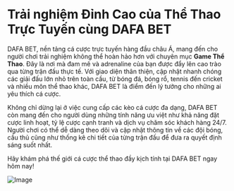 # Trải nghiệm Đỉnh Cao của Thể Thao Trực Tuyến cùng DAFA BET

DAFA BET, nền tảng cá cược trực tuyến hàng đầu châu Á, mang đến cho người chơi trải nghiệm không thể hoàn hảo hơn với chuyên mục **Game Thể Thao**. Đây là nơi mà đam mê và adrenaline của bạn được đẩy lên cao trào qua từng trận đấu thực tế. Với giao diện thân thiện, cập nhật nhanh chóng các giải đấu lớn nhỏ trên toàn cầu, từ bóng đá, bóng rổ, tennis đến cricket và nhiều môn thể thao khác, DAFA BET là điểm đến lý tưởng cho những ai yêu thích cá cược.

Không chỉ dừng lại ở việc cung cấp các kèo cá cược đa dạng, DAFA BET còn mang đến cho người dùng những tính năng ưu việt như khả năng đặt cược linh hoạt, tỷ lệ cược cạnh tranh và dịch vụ chăm sóc khách hàng 24/7. Người chơi có thể dễ dàng theo dõi và cập nhật thông tin về các đội bóng, cầu thủ cũng như thống kê chi tiết của từng trận đấu để đưa ra quyết định sáng suốt nhất.

Hãy khám phá thế giới cá cược thể thao đầy kịch tính tại DAFA BET ngay hôm nay!  

![Image](https://github.com/user-attachments/assets/bd51ea9f-0666-407b-a7a7-98ead6de688c)